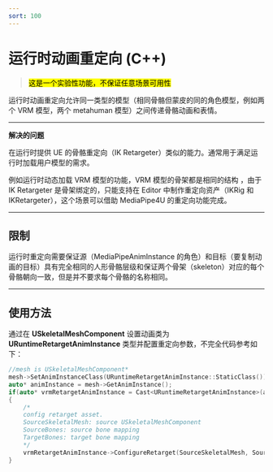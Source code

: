 ```yaml
---
sort: 100
---
```

# 运行时动画重定向 (C++)

> <mark>这是一个实验性功能，不保证任意场景可用性</mark>

运行时动画重定向允许同一类型的模型（相同骨骼但蒙皮的同的角色模型，例如两个 VRM 模型，两个 metahuman 模型）之间传递骨骼动画和表情。

---   
**解决的问题**

在运行时提供 UE 的骨骼重定向（IK Retargeter）类似的能力。通常用于满足运行时加载用户模型的需求。

例如运行时动态加载 VRM 模型的功能，VRM 模型的骨架都是相同的结构 ，由于 IK Retargeter 是骨架绑定的，只能支持在 Editor 中制作重定向资产（IKRig 和 IKRetargeter），这个场景可以借助 MediaPipe4U 的重定向功能完成。

---   
## 限制
运行时重定向需要保证源（MediaPipeAnimInstance 的角色）和目标（要复制动画的目标）具有完全相同的人形骨骼层级和保证两个骨架（skeleton）对应的每个骨骼朝向一致，但是并不要求每个骨骼的名称相同。

---   
## 使用方法

通过在 **USkeletalMeshComponent** 设置动画类为 **URuntimeRetargetAnimInstance** 类型并配置重定向参数，不完全代码参考如下：

```cpp
//mesh is USkeletalMeshComponent*
mesh->SetAnimInstanceClass(URuntimeRetargetAnimInstance::StaticClass());
auto* animInstance = mesh->GetAnimInstance();
if(auto* vrmRetargetAnimInstance = Cast<URuntimeRetargetAnimInstance>(animInstance))
{
    /*
    config retarget asset.
    SourceSkeletalMesh: source USkeletalMeshComponent 
    SourceBones: source bone mapping
    TargetBones: target bone mapping
    */
    vrmRetargetAnimInstance->ConfigureRetarget(SourceSkeletalMesh, SourceBones, TargetBones)
}
```